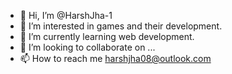 - 👋 Hi, I’m @HarshJha-1
- 👀 I’m interested in games and their development.
- 🌱 I’m currently learning web development.
- 💞️ I’m looking to collaborate on ...
- 📫 How to reach me harshjha08@outlook.com

<!---
HarshJha-1/HarshJha-1 is a ✨ special ✨ repository because its `README.md` (this file) appears on your GitHub profile.
You can click the Preview link to take a look at your changes.
--->
